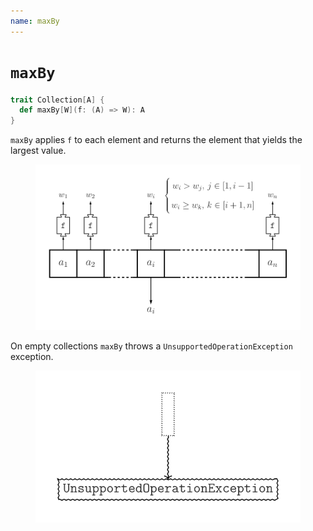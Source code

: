 ```yaml
---
name: maxBy
---
```


# `maxBy`

~~~ scala
trait Collection[A] {
  def maxBy[W](f: (A) => W): A
}
~~~

`maxBy` applies `f` to each element and returns the element that yields the largest value.

<figure class="diagram">
  <img src="images/maxBy.svg" alt="maxBy function">
  <!-- <figcaption class="diagram-desc"></figcaption> -->
</figure>

On empty collections `maxBy` throws a `UnsupportedOperationException` exception.

<figure class="diagram">
  <img src="images/maxBy.2.svg" alt="maxBy function">
  <!-- <figcaption class="diagram-desc"></figcaption> -->
</figure>
